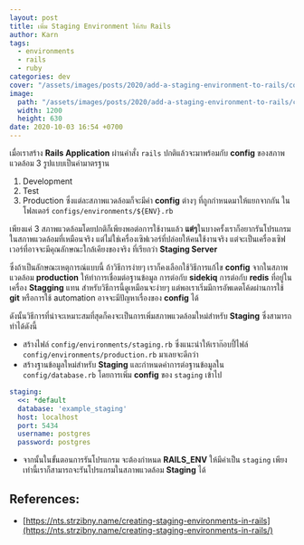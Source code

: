 ```yaml
---
layout: post
title: เพิ่ม Staging Environment ให้กับ Rails
author: Karn
tags:
  - environments
  - rails
  - ruby
categories: dev
cover: "/assets/images/posts/2020/add-a-staging-environment-to-rails/cover.png"
image:
  path: "/assets/images/posts/2020/add-a-staging-environment-to-rails/cover.png"
  width: 1200
  height: 630
date: 2020-10-03 16:54 +0700
---
```

เมื่อเราสร้าง **Rails Application** ผ่านคำสั่ง `rails` ปกติแล้วจะมาพร้อมกับ **config** ของสภาพแวดล้อม 3 รูปแบบเป็นค่ามาตรฐาน
1. Development
2. Test
3. Production
ซึ่งแต่ละสภาพแวดล้อมก็จะมีค่า **config** ต่างๆ ที่ถูกกำหนดมาให้แยกจากกัน ในโฟลเดอร์ `configs/environments/${ENV}.rb`
<!--more-->

เพียงแค่ 3 สภาพแวดล้อมโดยปกติก็เพียงพอต่อการใช้งานแล้ว **แต่ๆ**ในบางครั้งเราก็อยากรันโปรแกรมในสภาพแวดล้อมที่เหมือนจริง แต่ไม่ใช่เครื่องเซิฟเวอร์ที่ปล่อยให้คนใช้งานจริง แต่จะเป็นเครื่องเซิฟเวอร์ที่อาจจะมีคุณลักษณะใกล้เคียงของจริง ที่เรียกว่า **Staging Server**

ซึ่งถ้าเป็นลักษณะเหตุการณ์แบบนี้ ถ้าวิธีการง่ายๆ เราก็คงเลือกใช้วิธีการแก้ไข **config** จากในสภาพแวดล้อม **production** ให้ทำการเชื่อมต่อฐานข้อมูล การต่อกับ **sidekiq** การต่อกับ **redis** ที่อยู่ในเครื่อง **Stagging** แทน สำหรับวิธีการนี้ดูเหมือนจะง่ายๆ แต่พอเราเริ่มมีการอัพเดตโค้ดผ่านการใช้ **git** หรือการใช้ automation อาจจะมีปัญหาเรื่องของ **config** ได้

ดังนั้นวิธีการที่น่าจะเหมาะสมที่สุดก็คงจะเป็นการเพิ่มสภาพแวดล้อมใหม่สำหรับ **Staging** ซึ่งสามารถทำได้ดังนี้

- สร้างไฟล์ `config/environments/staging.rb` ซึ่งแนะนำให้เราก๊อบปี้ไฟล์ `config/environments/production.rb` มาเลยจะดีกว่า
- สร้างฐานข้อมูลใหม่สำหรับ **Staging** และกำหนดค่าการต่อฐานข้อมูลใน `config/database.rb` โดยการเพิ่ม **config** ของ `staging` เข้าไป

```yml
staging:
  <<: *default
  database: 'example_staging'
  host: localhost
  port: 5434
  username: postgres
  password: postgres
```

- จากนั้นในขั้นตอนการรันโปรแกรม จะต้องกำหนด **RAILS_ENV** ให้มีค่าเป็น `staging` 
เพียงเท่านี้เราก็สามารถจะรันโปรแกรมในสภาพแวดล้อม **Staging** ได้

## References:
- [https://nts.strzibny.name/creating-staging-environments-in-rails](https://nts.strzibny.name/creating-staging-environments-in-rails/)
